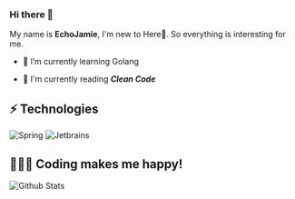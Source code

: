 ### Hi there 👋

<!--
**EchoJamie/EchoJamie** is a ✨ _special_ ✨ repository because its `README.md` (this file) appears on your GitHub profile.

Here are some ideas to get you started:

- 🔭 I’m currently working on ...
- 🌱 I’m currently learning ...
- 👯 I’m looking to collaborate on ...
- 🤔 I’m looking for help with ...
- 💬 Ask me about ...
- 📫 How to reach me: ...
- 😄 Pronouns: ...
- ⚡ Fun fact: ...
-->

My name is **EchoJamie**, I'm new to Here🏃. So everything is interesting for me.

- 🌱 I’m currently learning Golang

- 📖 I'm currently reading ***Clean Code***


## ⚡ Technologies
![Spring](https://img.shields.io/badge/-Spring-black?style=flat-square&logo=spring)
![Jetbrains](https://img.shields.io/badge/-Jetbrains-black?style=flat-square&logo=jetbrains)

## 🧑🏻‍💻 Coding makes me happy!

![Github Stats](https://github-readme-stats.vercel.app/api?username=EchoJamie&show_icons=true)
